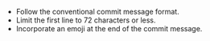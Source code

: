 - Follow the conventional commit message format.
- Limit the first line to 72 characters or less.
- Incorporate an emoji at the end of the commit message.
